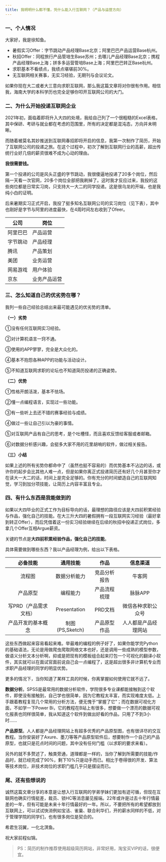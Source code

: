 ```yaml
---
title: 我明明什么都不懂，凭什么能入行互联网？（产品与运营方向）
---
```

### 一、个人情况
大家好，我是徐知鱼。

- 暑假实习Offer：字节跳动产品经理Base北京；阿里巴巴产品运营Base杭州。
- 秋招Offer：同程旅行产品管培生Base苏州；去哪儿产品经理Base北京；携程产品经理Base上海；拼多多运营管培Base上海；阿里巴巴转正Base杭州。
- 求职基本不看绩点，我绩点堪堪前30%。
- 无互联网相关赛事，无实习经验，无期刊与会议论文。

如果你现在大二或者大三意向求职互联网，那么我这篇文章将对你很有作用。相信我，海南大学的本科学历也完全足够你叩开互联网公司的大门。


### 二、为什么开始投递互联网企业

2021年初，面临着即将升入大四的处境，我给自己列了一个很粗糙的Excel表格，其中保研、考研与就业都在考虑的范围里，所有的决定都是混沌态，方向并未明晰。

而随着被莫名其妙推送到互联网春招即将开启的信息，我第一次制作了简历，开始了互联网公司的投递之旅。在这个过程中，初次了解到互联网行业的高薪，超出传统行业好几倍的薪资很难不成为心动的理由。

**我很需要钱。**

第一个投递的公司是风头正盛的字节跳动，我很傻逼地投递了20多个岗位，然后隔一天看一次官网，20多个岗位全部把我刷掉了。这时我才反应过来，我投的这些岗位都是日常实习岗，只支持大一大二的同学投递。这是很乌龙的开端，也是我纯小白的证明。

后来暑期实习正式开启，我投了挺多知名互联网公司的实习岗位（见下表），其中也刚好是字节与阿里的进度最快，在4周时间左右收到了Ofeer。

| 公司 |岗位  |
|--|--|
| 阿里巴巴 | 产品运营 |
|字节跳动 | 产品经理|
| 腾讯 | 产品策划 |
| 美团| 业务运营 |
| 网易游戏 | 用户体验 |
| 京东 | 业务产品运营 |



### 三、怎么知道自己的优劣势在哪？
我列一些自己经验总结出来最可能遇见的优劣势的清单。

**（一）劣势**

①没有任何互联网实习经验。

②对计算机语言一窍不通。

③使用的APP寥寥，完全是大众化的。

④基本不抱怨各种APP的功能与活动设计。

⑤不知道互联网求职的论坛也不知道简历投递的正确姿势。


**（二）优势**

①性格开朗活泼，基本不怯场。

②懂一点编程语言，实现过一些功能。

③有一些听上去还不错的赛事经验与成绩。

④做过一些让自己引以为豪的事情。

⑤对互联网产品有自己的思考，是个吐槽怪，而且喜欢反馈给客服或者邮箱。

⑥对数据分析感兴趣，会挺多大家不用的花里胡哨的软件，做过相关报告。

**（三）小结**

如果上述的所有劣势你都命中了（虽然也挺不容易的）而优势基本不沾边的话，或许你的起步会比其他人难一点，但是如果你离正式投递简历还有好几个月甚至你才在读大一大二的话，时间上是完全足够的。你有充分的时间塑造自己的互联网知觉，学习到加分项技能，让简历上内容丰富且专业。


### 四、有什么东西是我能做到的

如果以大四毕业的正式工作为目标导向的话，最理想的路径应该是大四前积累经验与作品，强化自己的技能。在大三升大四的暑假拥有一段互联网实习经验（最好拿到转正Offer），而后凭借着这一份实习经验继续在后续的秋招中投递正式岗位，多拿几个Offer互相Argue薪资。

关键的节点是**大四前积累经验作品，强化自己的技能**。

具体需要做到哪些东西？我以产品经理为例，给出以下表格。

| 必备技能 | 通用技能 | 作品 |信息渠道 |
| :-----:| :----: | :----: |:----: |
| 流程图 | 数据分析能力 | 竞品分析报告 |牛客网 |
| 产品原型 | 编程能力 | 产品流程梳理 |脉脉APP |
| 写PRD（产品需求文档） | Presentation | PRD文档 |微信各种求职公众号 |
| 产品开发的基本概念 | 制图(PS,Sketch) | 产品原型作品 |人人都是产品经理网站 |

这些东西做起来容易看起来难。举最难的编程的例子好了，如果你能学完Python的基础语法，无论是用做爬虫爬取网络文本也好，还是调用一些成熟的模型参数，做语义分析文本分析啊，抑或是把现有的模板组合起来打包一个可视化的翻译小软件，其实就可以在面试官面前说自己会一点编程了，这是超出很多非计算机专业而求职产品经理的同学的明显优势。

更多的情况下，当你知道了某样工具的时候，你离掌握如何使用它就不远了。

**数据分析**。SPSS是最常用的数据分析软件，学院很多专业课都能接触到这个软件，即使没有接触到，自己学也很简单，因为它教程太丰富，而实现难度太低。上手跟着教程复现几个常用的分析方法，便无愧于“掌握了它”；而在数据可视化方面，不如学一下Power Bi，它的教程在B站上有很多，想要做一个漂亮的数据可视化报表也同样很简单，我从知道这个软件到做出好看的作品，只用了不到3小时......

**产品原型**。人人都是产品经理网站上有超多优秀的产品原型图，也有很详尽的交互教程。当你安装好了Axure、墨刀等等产品原型软件后，想要制作一个自己的产品原型，也就只是花点时间的问题，其中没有任何门槛（以求职的要求来看）。

另外的就不多赘述了，触类旁通，道理都是一样的，当你了解到所需要的技能/作品时，就已经完成了90%，剩下10%只是动手而已。相比于卷得很的开发、算法等技术岗位，非技术岗位的求职门槛几乎只是摆设而已。


### 尾、还有些想说的
诚然这篇文章分享的本意是让想入行互联网的学弟学妹们更加有迹可循，但现在互联网也确实行情挺差，裁员、锁HC等消息屡见报端。22年或许是过去十年行情最差的一年，但有可能是未来十年行情最好的一年。所以，不要把所有的希望都放到互联网上，可以试试快消例如宝洁、雀巢、联合利华们，开的薪水同样的不低，对于管理学院的同学们，也有很多岗位是契合的。

希君生羽翼，一化北溟鱼。

祝大家前程似锦。

> PS：简历的制作推荐使用超级简历网站，非常好用，淘宝买VIP的话，很便宜。


